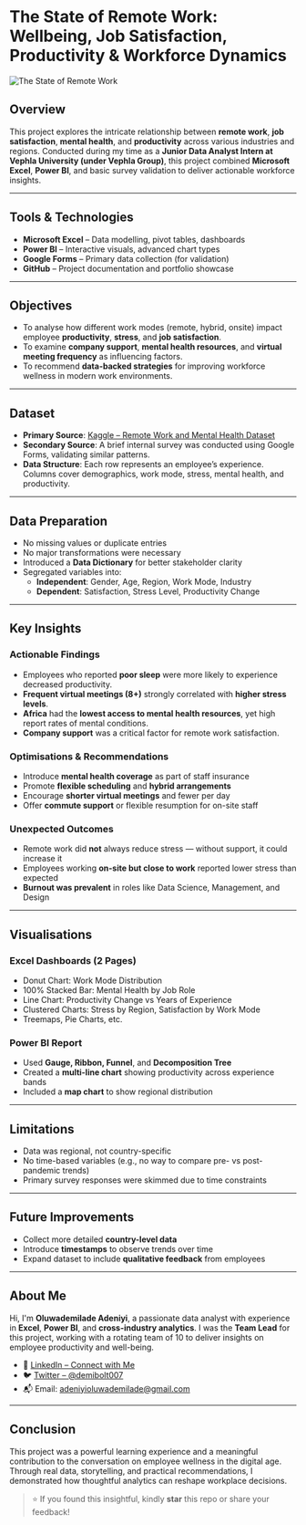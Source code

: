# The State of Remote Work: Wellbeing, Job Satisfaction, Productivity & Workforce Dynamics


![The State of Remote Work](https://github.com/user-attachments/assets/3ff2036e-53eb-4980-83b1-e0cb74e08952)


##  Overview
This project explores the intricate relationship between **remote work**, **job satisfaction**, **mental health**, and **productivity** across various industries and regions. Conducted during my time as a **Junior Data Analyst Intern at Vephla University (under Vephla Group)**, this project combined **Microsoft Excel**, **Power BI**, and basic survey validation to deliver actionable workforce insights.

---

##  Tools & Technologies
- **Microsoft Excel** – Data modelling, pivot tables, dashboards
- **Power BI** – Interactive visuals, advanced chart types
- **Google Forms** – Primary data collection (for validation)
- **GitHub** – Project documentation and portfolio showcase

---

##  Objectives
- To analyse how different work modes (remote, hybrid, onsite) impact employee **productivity**, **stress**, and **job satisfaction**.
- To examine **company support**, **mental health resources**, and **virtual meeting frequency** as influencing factors.
- To recommend **data-backed strategies** for improving workforce wellness in modern work environments.

---

##  Dataset
- **Primary Source**: [Kaggle – Remote Work and Mental Health Dataset](https://www.kaggle.com/datasets/waqi786/remote-work-and-mental-health)
- **Secondary Source**: A brief internal survey was conducted using Google Forms, validating similar patterns.
- **Data Structure**: Each row represents an employee’s experience. Columns cover demographics, work mode, stress, mental health, and productivity.

---

## Data Preparation
- No missing values or duplicate entries
- No major transformations were necessary
- Introduced a **Data Dictionary** for better stakeholder clarity
- Segregated variables into:
  - **Independent**: Gender, Age, Region, Work Mode, Industry
  - **Dependent**: Satisfaction, Stress Level, Productivity Change

---

##  Key Insights

### Actionable Findings
- Employees who reported **poor sleep** were more likely to experience decreased productivity.
- **Frequent virtual meetings (8+)** strongly correlated with **higher stress levels**.
- **Africa** had the **lowest access to mental health resources**, yet high report rates of mental conditions.
- **Company support** was a critical factor for remote work satisfaction.

### Optimisations & Recommendations
- Introduce **mental health coverage** as part of staff insurance
- Promote **flexible scheduling** and **hybrid arrangements**
- Encourage **shorter virtual meetings** and fewer per day
- Offer **commute support** or flexible resumption for on-site staff

###  Unexpected Outcomes
- Remote work did **not** always reduce stress — without support, it could increase it
- Employees working **on-site but close to work** reported lower stress than expected
- **Burnout was prevalent** in roles like Data Science, Management, and Design

---

##  Visualisations

###  Excel Dashboards (2 Pages)
- Donut Chart: Work Mode Distribution
- 100% Stacked Bar: Mental Health by Job Role
- Line Chart: Productivity Change vs Years of Experience
- Clustered Charts: Stress by Region, Satisfaction by Work Mode
- Treemaps, Pie Charts, etc.

###  Power BI Report
- Used **Gauge, Ribbon, Funnel**, and **Decomposition Tree**
- Created a **multi-line chart** showing productivity across experience bands
- Included a **map chart** to show regional distribution

---

##  Limitations
- Data was regional, not country-specific
- No time-based variables (e.g., no way to compare pre- vs post-pandemic trends)
- Primary survey responses were skimmed due to time constraints

---

##  Future Improvements
- Collect more detailed **country-level data**
- Introduce **timestamps** to observe trends over time
- Expand dataset to include **qualitative feedback** from employees

---

##  About Me

Hi, I'm **Oluwademilade Adeniyi**, a passionate data analyst with experience in **Excel**, **Power BI**, and **cross-industry analytics**. I was the **Team Lead** for this project, working with a rotating team of 10 to deliver insights on employee productivity and well-being.

- 🔗 [LinkedIn – Connect with Me](https://www.linkedin.com/in/adeniyioluwademilade)
- 🐦 [Twitter – @demibolt007](https://twitter.com/demibolt007)
- 📬 Email: adeniyioluwademilade@gmail.com

---

##  Conclusion

This project was a powerful learning experience and a meaningful contribution to the conversation on employee wellness in the digital age. Through real data, storytelling, and practical recommendations, I demonstrated how thoughtful analytics can reshape workplace decisions.

> ⭐ If you found this insightful, kindly **star** this repo or share your feedback!


